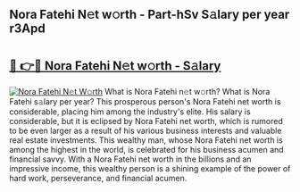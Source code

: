 ## Nora Fatehi N𝚎t w𝚘rth - Part-hSv S𝚊lary per year r3Apd

# <h2><a href="http://gc51x8.nevu.top/?p=Nora+Fatehi">🔗 👉🔴 Nora Fatehi N𝚎t w𝚘rth - S𝚊lary</a></h2>

[![Nora Fatehi N𝚎t W𝚘rth](https://i.imgur.com/Oavwk0R.jpeg)](http://gc51x8.nevu.top/?p=Nora+Fatehi)
What is Nora Fatehi n𝚎t w𝚘rth? What is Nora Fatehi s𝚊lary per year?
This prosperous person's Nora Fatehi net worth is considerable, placing him among the industry's elite. His salary is considerable, but it is eclipsed by Nora Fatehi net worth, which is rumored to be even larger as a result of his various business interests and valuable real estate investments. This wealthy man, whose Nora Fatehi net worth is among the highest in the world, is celebrated for his business acumen and financial savvy. With a Nora Fatehi net worth in the billions and an impressive income, this wealthy person is a shining example of the power of hard work, perseverance, and financial acumen.

